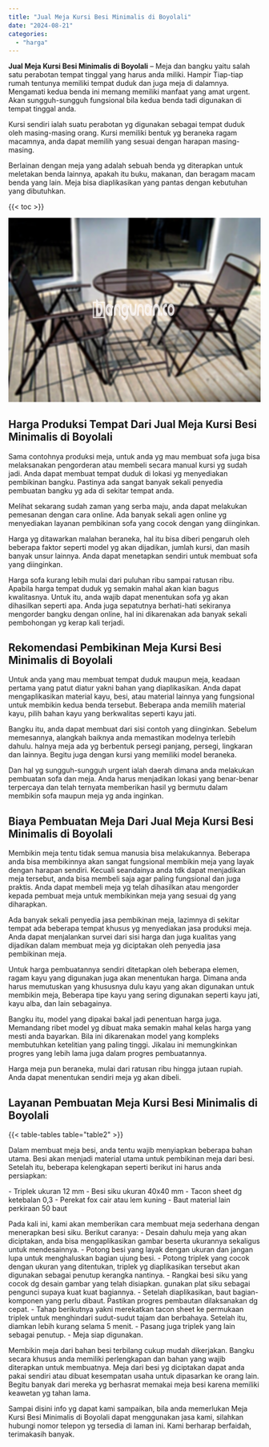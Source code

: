 ```yaml
---
title: "Jual Meja Kursi Besi Minimalis di Boyolali"
date: "2024-08-21"
categories: 
  - "harga"
---
```


**Jual Meja Kursi Besi Minimalis di Boyolali** – Meja dan bangku yaitu salah satu perabotan tempat tinggal yang harus anda miliki. Hampir Tiap-tiap rumah tentunya memiliki tempat duduk dan juga meja di dalamnya. Mengamati kedua benda ini memang memiliki manfaat yang amat urgent. Akan sungguh-sungguh fungsional bila kedua benda tadi digunakan di tempat tinggal anda.

Kursi sendiri ialah suatu perabotan yg digunakan sebagai tempat duduk oleh masing-masing orang. Kursi memiliki bentuk yg beraneka ragam macamnya, anda dapat memilih yang sesuai dengan harapan masing-masing.

Berlainan dengan meja yang adalah sebuah benda yg diterapkan untuk meletakan benda lainnya, apakah itu buku, makanan, dan beragam macam benda yang lain. Meja bisa diaplikasikan yang pantas dengan kebutuhan yang dibutuhkan.

{{< toc >}}

![Jual Meja Kursi Besi Minimalis di Boyolali](/images/jual-meja-besi-murah30.png)

## Harga Produksi Tempat Dari Jual Meja Kursi Besi Minimalis di Boyolali

Sama contohnya produksi meja, untuk anda yg mau membuat sofa juga bisa melaksanakan pengorderan atau membeli secara manual kursi yg sudah jadi. Anda dapat membuat tempat duduk di lokasi yg menyediakan pembikinan bangku. Pastinya ada sangat banyak sekali penyedia pembuatan bangku yg ada di sekitar tempat anda.

Melihat sekarang sudah zaman yang serba maju, anda dapat melakukan pemesanan dengan cara online. Ada banyak sekali agen online yg menyediakan layanan pembikinan sofa yang cocok dengan yang diinginkan.

Harga yg ditawarkan malahan beraneka, hal itu bisa diberi pengaruh oleh beberapa faktor seperti model yg akan dijadikan, jumlah kursi, dan masih banyak unsur lainnya. Anda dapat menetapkan sendiri untuk membuat sofa yang diinginkan.

Harga sofa kurang lebih mulai dari puluhan ribu sampai ratusan ribu. Apabila harga tempat duduk yg semakin mahal akan kian bagus kwalitasnya. Untuk itu, anda wajib dapat menentukan sofa yg akan dihasilkan seperti apa. Anda juga sepatutnya berhati-hati sekiranya mengorder bangku dengan online, hal ini dikarenakan ada banyak sekali pembohongan yg kerap kali terjadi.

## Rekomendasi Pembikinan Meja Kursi Besi Minimalis di Boyolali

Untuk anda yang mau membuat tempat duduk maupun meja, keadaan pertama yang patut diatur yakni bahan yang diaplikasikan. Anda dapat mengaplikasikan material kayu, besi, atau material lainnya yang fungsional untuk membikin kedua benda tersebut. Beberapa anda memilih material kayu, pilih bahan kayu yang berkwalitas seperti kayu jati.

Bangku itu, anda dapat membuat dari sisi contoh yang diinginkan. Sebelum memesannya, alangkah baiknya anda memastikan modelnya terlebih dahulu. halnya meja ada yg berbentuk persegi panjang, persegi, lingkaran dan lainnya. Begitu juga dengan kursi yang memiliki model beraneka.

Dan hal yg sungguh-sungguh urgent ialah daerah dimana anda melakukan pembuatan sofa dan meja. Anda harus menjadikan lokasi yang benar-benar terpercaya dan telah ternyata memberikan hasil yg bermutu dalam membikin sofa maupun meja yg anda inginkan.

## Biaya Pembuatan Meja Dari Jual Meja Kursi Besi Minimalis di Boyolali

Membikin meja tentu tidak semua manusia bisa melakukannya. Beberapa anda bisa membikinnya akan sangat fungsional membikin meja yang layak dengan harapan sendiri. Kecuali seandainya anda tdk dapat menjadikan meja tersebut, anda bisa membeli saja agar paling fungsional dan juga praktis. Anda dapat membeli meja yg telah dihasilkan atau mengorder kepada pembuat meja untuk membikinkan meja yang sesuai dg yang diharapkan.

Ada banyak sekali penyedia jasa pembikinan meja, lazimnya di sekitar tempat ada beberapa tempat khusus yg menyediakan jasa produksi meja. Anda dapat menjalankan survei dari sisi harga dan juga kualitas yang dijadikan dalam membuat meja yg diciptakan oleh penyedia jasa pembikinan meja.

Untuk harga pembuatannya sendiri ditetapkan oleh beberapa elemen, ragam kayu yang digunakan juga akan menentukan harga. Dimana anda harus memutuskan yang khususnya dulu kayu yang akan digunakan untuk membikin meja, Beberapa tipe kayu yang sering digunakan seperti kayu jati, kayu alba, dan lain sebagainya.

Bangku itu, model yang dipakai bakal jadi penentuan harga juga. Memandang ribet model yg dibuat maka semakin mahal kelas harga yang mesti anda bayarkan. Bila ini dikarenakan model yang kompleks membutuhkan ketelitian yang paling tinggi. Jikalau ini memungkinkan progres yang lebih lama juga dalam progres pembuatannya.

Harga meja pun beraneka, mulai dari ratusan ribu hingga jutaan rupiah. Anda dapat menentukan sendiri meja yg akan dibeli.

## Layanan Pembuatan Meja Kursi Besi Minimalis di Boyolali

{{< table-tables table="table2" >}}

Dalam membuat meja besi, anda tentu wajib menyiapkan beberapa bahan utama. Besi akan menjadi material utama untuk pembikinan meja dari besi. Setelah itu, beberapa kelengkapan seperti berikut ini harus anda persiapkan:

\- Triplek ukuran 12 mm - Besi siku ukuran 40x40 mm - Tacon sheet dg ketebalan 0,3 - Perekat fox cair atau lem kuning - Baut material lain perkiraan 50 baut

Pada kali ini, kami akan memberikan cara membuat meja sederhana dengan menerapkan besi siku. Berikut caranya: - Desain dahulu meja yang akan diciptakan, anda bisa mengaplikasikan gambar beserta ukurannya sekaligus untuk mendesainnya. - Potong besi yang layak dengan ukuran dan jangan lupa untuk menghaluskan bagian ujung besi. - Potong triplek yang cocok dengan ukuran yang ditentukan, triplek yg diaplikasikan tersebut akan digunakan sebagai penutup kerangka nantinya. - Rangkai besi siku yang cocok dg desain gambar yang telah disiapkan. gunakan plat siku sebagai pengunci supaya kuat kuat bagiannya. - Setelah diaplikasikan, baut bagian-komponen yang perlu dibaut. Pastikan progres pembautan dilaksanakan dg cepat. - Tahap berikutnya yakni merekatkan tacon sheet ke permukaan triplek untuk menghindari sudut-sudut tajam dan berbahaya. Setelah itu, diamkan lebih kurang selama 5 menit. - Pasang juga triplek yang lain sebagai penutup. - Meja siap digunakan.

Membikin meja dari bahan besi terbilang cukup mudah dikerjakan. Bangku secara khusus anda memiliki perlengkapan dan bahan yang wajib diterapkan untuk membuatnya. Meja dari besi yg diciptakan dapat anda pakai sendiri atau dibuat kesempatan usaha untuk dipasarkan ke orang lain. Begitu banyak dari mereka yg berhasrat memakai meja besi karena memiliki keawetan yg tahan lama.

Sampai disini info yg dapat kami sampaikan, bila anda memerlukan Meja Kursi Besi Minimalis di Boyolali dapat menggunakan jasa kami, silahkan hubungi nomor telepon yg tersedia di laman ini. Kami berharap berfaidah, terimakasih banyak.
